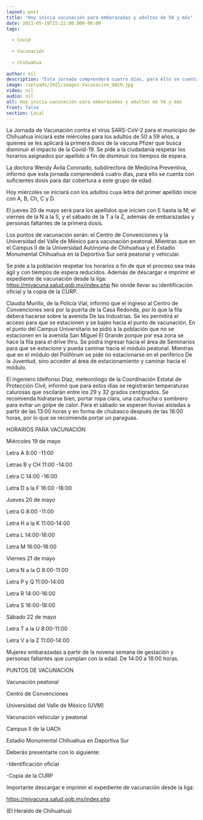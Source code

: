 ```yaml
---
layout: post
title: "Hoy inicia vacunación para embarazadas y adultos de 50 y más"
date: 2021-05-19T15:22:00.000-06:00
tags:
  
  - Covid
  
  - Vacunación
  
  - chihuahua
  
author: nil
description: "Esta jornada comprenderá cuatro días, para ello se cuenta con suficientes dosis para dar cobertura a este grupo de edad"
image: /uploads/2021/images-Vacunación_UACH.jpg
video: nil
audio: nil
alt: Hoy inicia vacunación para embarazadas y adultos de 50 y más
front: false
section: Local
---
```


La Jornada de Vacunación contra el virus SARS-CoV-2 para el municipio de Chihuahua iniciará este miércoles para los adultos de 50 a 59 años, a quienes se les aplicará la primera dosis de la vacuna Pfizer que busca disminuir el impacto de la Covid-19. Se pide a la ciudadanía respetar los horarios asignados por apellido a fin de disminuir los tiempos de espera.

La doctora Wendy Ávila Coronado, subdirectora de Medicina Preventiva, informó que esta jornada comprenderá cuatro días, para ello se cuenta con suficientes dosis para dar cobertura a este grupo de edad.

Hoy miércoles se iniciará con los adultos cuya letra del primer apellido inicie con A, B, Ch, C y D.

El jueves 20 de mayo será para los apellidos que inicien con E hasta la M; el viernes de la N a la S, y el sábado de la T a la Z, además de embarazadas y personas faltantes de la primera dosis.

Los puntos de vacunación serán: el Centro de Convenciones y la Universidad del Valle de México para vacunación peatonal. Mientras que en el Campus II de la Universidad Autónoma de Chihuahua y el Estadio Monumental Chihuahua en la Deportiva Sur será peatonal y vehicular.

Se pide a la población respetar los horarios a fin de que el proceso sea más ágil y con tiempos de espera reducidos. Además de descargar e imprimir el expediente de vacunación desde la liga: https://mivacuna.salud.gob.mx/index.php No olvide llevar su identificación oficial y la copia de la CURP.

Claudia Murillo, de la Policía Vial, informó que el ingreso al Centro de Convenciones será por la puerta de la Casa Redonda, por lo que la fila deberá hacerse sobre la avenida De las Industrias. Se les permitirá el acceso para que se estacionen y se bajen hacia el punto de vacunación. En el punto del Campus Universitario se pidió a la población que no se estacionen en la avenida San Miguel El Grande porque por esa zona se hace la fila para el drive thru. Se podrá ingresar hacia el área de Seminarios para que se estacione y pueda caminar hacia el módulo peatonal. Mientras que en el módulo del Polifórum se pide no estacionarse en el periférico De la Juventud, sino acceder al área de estacionamiento y caminar hacia el módulo.

El ingeniero Idelfonso Díaz, meteorólogo de la Coordinación Estatal de Protección Civil, informó que para estos días se registrarán temperaturas calurosas que oscilarán entre los 29 y 32 grados centígrados. Se recomienda hidratarse bien, portar ropa clara, una cachucha o sombrero para evitar un golpe de calor. Para el sábado se esperan lluvias aisladas a partir de las 13:00 horas y en forma de chubasco después de las 18:00 horas, por lo que se recomienda portar un paraguas.

HORARIOS PARA VACUNACIÓN

Miércoles 19 de mayo

Letra A 8:00 -11:00

Letras B y CH 11:00 -14:00

Letra C 14:00 -16:00

Letra D a la F 16:00 -18:00

Jueves 20 de mayo

Letra G 8:00 -11:00

Letra H a la K 11:00-14:00

Letra L 14:00-16:00

Letra M 16:00-18:00

Viernes 21 de mayo

Letra N a la O 8:00-11:00

Letra P y Q 11:00-14:00

Letra R 14:00-16:00

Letra S 16:00-18:00

Sábado 22 de mayo

Letra T a la U 8:00-11:00

Letra V a la Z 11:00-14:00

Mujeres embarazadas a partir de la novena semana de gestación y personas faltantes que cumplan con la edad. De 14:00 a 18:00 horas.

PUNTOS DE VACUNACIÓN

Vacunación peatonal

Centro de Convenciones

Universidad del Valle de México (UVM)

Vacunación vehicular y peatonal

Campus II de la UACh

Estadio Monumental Chihuahua en Deportiva Sur

Deberás presentarte con lo siguiente:

-Identificación oficial

-Copia de la CURP

Importante descargar e imprimir el expediente de vacunación desde la liga:

https://mivacuna.salud.gob.mx/index.php

(El Heraldo de Chihuahua)